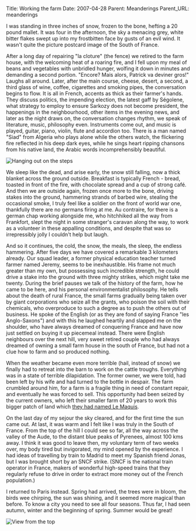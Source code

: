 Title: Working the farm
Date: 2007-04-28
Parent: Meanderings
Parent_URL: meanderings

I was standing in three inches of snow, frozen to the bone, hefting a 20 pound mallet. It was four in the afternoon, the sky a menacing grey, white bitter flakes swept up into my frostbitten face by gusts of an evil wind. It wasn't quite the picture postcard image of the South of France.

After a long day of repairing "la cloture" (the fence) we retired to the farm house, with the welcoming heat of a roaring fire, and I fell upon my meal of beans and vegetables with unbridled hunger, wolfing it down in minutes and demanding a second portion. "Encore? Mais alors, Patrick va deviner gros!" Laughs all around. Later, after the main course, cheese, desert, a second, a third glass of wine, coffee, cigarettes and smoking pipes, the conversation begins to flow. It is all in French, accents as thick as their farmer's hands. They discuss politics, the impending election, the latest gaff by Ségolene, what strategy to employ to ensure Sarkozy does not become president, the happenings in the neighbourhood, other items in the evening news, and later as the night draws on, the conversation changes rhythm, we speak of literature, music, philosophy even. Instruments come out, and music is played, guitar, piano, violin, flute and accordion too. There is a man named "Siad" from Algeria who plays alone while the others watch, the flickering fire reflected in his deep dark eyes, while he sings heart ripping chansons from his native land, the Arabic words incomprehensibly beautiful.

![Hanging out on the steps]({filename}/images/travels/working-the-farm/relaxing.jpg)

We sleep like the dead, and arise early, the snow still falling, now a thick blanket across the ground outside. Breakfast is typically French - bread, toasted in front of the fire, with chocolate spread and a cup of strong café. And then we are outside again, frozen once more to the bone, driving stakes into the ground, hammering strands of barbed wire, stealing the occasional smoke, I truly feel like a soldier on the front of world war one, thankfully there are no germans firing at me. Au contraire, for there is a german chap working alongside me, who hitchhiked all the way from Frankfort, slept the night in some stranger's caravan along the way, to work as a volunteer in these appalling conditions, and despite that was so irrepressibly jolly I couldn't help but laugh.

And so it continues, the cold, the snow, the meals, the sleep, the endless hammering. After five days we have covered a remarkable 3 kilometers already. Our squad leader, a former physical education teacher turned farmer named Jeremy, seems to be inexhaustible. His frame not much greater than my own, but possessing such incredible strength, he could drive a stake into the ground with three mighty strikes, which might take me twenty. During the brief pauses we talk of the history of the farm, how he came to be here, and his personal environmentalist philosophy. He tells about the death of rural France, the small farms gradually being taken over by giant corporations who seize all the grants, who poison the soil with their chemicals, who overproduce to such a degree as to push the others out of business. He spoke of the English (or as they are fond of saying France "les Anglo-Saxons") and with this he laughed heartily and slapped me on the shoulder, who have always dreamed of conquering France and have now just settled on buying it up piecemeal instead. There were English neighbours over the next hill, very sweet retired couple who had always dreamed of owning a small farm house in the south of France, but had not a clue how to farm and so produced nothing.

When the weather became even more terrible (hail, instead of snow) we finally had to retreat into the barn to work on the cattle troughs. Everything was in a state of terrible dilapidation. The former owner, we were told, had been left by his wife and had turned to the bottle in despair. The farm crumbled around him, for a farm is a fragile thing in need of constant repair, and eventually he was forced to sell. This opportunity had been seized by the current owners, who left their smaller farm of 20 years to work this bigger patch of land which [they had named Le Maquis](http://www.cravirola.com).

On the last day of my sejour the sky cleared, and for the first time the sun came out. At last, it was warm and I felt like I was truly in the South of France. From the top of the hill I could see so far, all the way across the valley of the Aude, to the distant blue peaks of Pyrenees, almost 100 kms away. I think it was good to leave then, my voluntary term of two weeks over, my body tired but invigorated, my mind opened by the experience. I had ideas of travelling by train to Madrid to meet my Spanish friend Jonas, but I was brought short by an SNCF strike. (SNCF is the national train operator in France, makers of wonderful high-speed trains that they regularly refuse to drive in order to extract more money out of the French population.)

I returned to Paris instead.  Spring had arrived, the trees were in bloom, the birds wee chirping, the sun was shining, and it seemed more magical than before.  To know a city you need to see all four seasons.  Thus far, I had seen autumn, winter and the beginning of spring.  Summer would be great!

![View from the top]({filename}/images/travels/working-the-farm/viewcravirola.jpg)